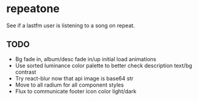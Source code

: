 # repeatone
See if a lastfm user is listening to a song on repeat.

## TODO

- Bg fade in, album/desc fade in/up initial load animations
- Use sorted luminance color palette to better check description text/bg contrast
- Try react-blur now that api image is base64 str
- Move to all radium for all component styles
- Flux to communicate footer icon color light/dark
